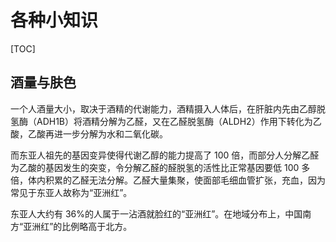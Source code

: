 # 各种小知识

[TOC]



## 酒量与肤色

一个人酒量大小，取决于酒精的代谢能力，酒精摄入人体后，在肝脏内先由乙醇脱氢酶（ADH1B）将酒精分解为乙醛，又在乙醛脱氢酶（ALDH2）作用下转化为乙酸，乙酸再进一步分解为水和二氧化碳。

而东亚人祖先的基因变异使得代谢乙醇的能力提高了 100 倍，而部分人分解乙醛为乙酸的基因发生的突变，令分解乙醛的醛脱氢的活性比正常基因要低 100 多倍，体内积累的乙醛无法分解。乙醛大量集聚，使面部毛细血管扩张，充血，因为常见于东亚人故称为“亚洲红”。

东亚人大约有 36%的人属于一沾酒就脸红的“亚洲红”。在地域分布上，中国南方“亚洲红”的比例略高于北方。